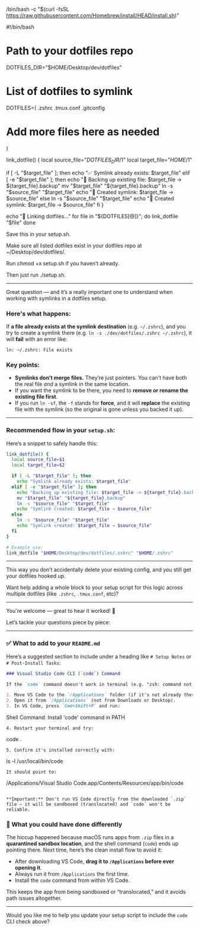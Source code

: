 /bin/bash -c "$(curl -fsSL https://raw.githubusercontent.com/Homebrew/install/HEAD/install.sh)"

#!/bin/bash

# Path to your dotfiles repo

DOTFILES_DIR="$HOME/Desktop/dev/dotfiles"

# List of dotfiles to symlink

DOTFILES=(
.zshrc
.tmux.conf
.gitconfig

# Add more files here as needed

)

link_dotfile() {
local source_file="$DOTFILES_DIR/$1"
  local target_file="$HOME/$1"

if [ -L "$target_file" ]; then
echo "✅ Symlink already exists: $target_file"
  elif [ -e "$target_file" ]; then
echo "🔁 Backing up existing file: $target_file → ${target_file}.backup"
    mv "$target_file" "${target_file}.backup"
    ln -s "$source_file" "$target_file"
    echo "🔗 Created symlink: $target_file → $source_file"
  else
    ln -s "$source_file" "$target_file"
echo "🔗 Created symlink: $target_file → $source_file"
fi
}

echo "🔧 Linking dotfiles..."
for file in "${DOTFILES[@]}"; do
  link_dotfile "$file"
done

Save this in your setup.sh.

Make sure all listed dotfiles exist in your dotfiles repo at ~/Desktop/dev/dotfiles/.

Run chmod +x setup.sh if you haven’t already.

Then just run ./setup.sh.

---

Great question — and it’s a really important one to understand when working with symlinks in a dotfiles setup.

### Here's what happens:

If **a file already exists at the symlink destination** (e.g. `~/.zshrc`), and you try to create a symlink there (e.g. `ln -s ./dev/dotfiles/.zshrc ~/.zshrc`), it will **fail** with an error like:

```
ln: ~/.zshrc: File exists
```

### Key points:

- **Symlinks don’t merge files.** They’re just pointers. You can't have both the real file _and_ a symlink in the same location.
- If you want the symlink to be there, you need to **remove or rename the existing file first**.
- If you run `ln -sf`, the `-f` stands for **force**, and it will **replace** the existing file with the symlink (so the original is gone unless you backed it up).

---

### Recommended flow in your `setup.sh`:

Here’s a snippet to safely handle this:

```bash
link_dotfile() {
  local source_file=$1
  local target_file=$2

  if [ -L "$target_file" ]; then
    echo "Symlink already exists: $target_file"
  elif [ -e "$target_file" ]; then
    echo "Backing up existing file: $target_file -> ${target_file}.backup"
    mv "$target_file" "${target_file}.backup"
    ln -s "$source_file" "$target_file"
    echo "Symlink created: $target_file → $source_file"
  else
    ln -s "$source_file" "$target_file"
    echo "Symlink created: $target_file → $source_file"
  fi
}

# Example use:
link_dotfile "$HOME/Desktop/dev/dotfiles/.zshrc" "$HOME/.zshrc"
```

---

This way you don’t accidentally delete your existing config, and you still get your dotfiles hooked up.

Want help adding a whole block to your setup script for this logic across multiple dotfiles (like `.zshrc`, `.tmux.conf`, etc)?

---

You're welcome — great to hear it worked! 🎉

Let’s tackle your questions piece by piece:

---

### ✅ What to add to your `README.md`

Here’s a suggested section to include under a heading like `# Setup Notes` or `# Post-Install Tasks`:

```md
### Visual Studio Code CLI (`code`) Command

If the `code` command doesn't work in terminal (e.g. "zsh: command not found: code"), follow these steps:

1. Move VS Code to the `/Applications` folder (if it's not already there).
2. Open it from `/Applications` (not from Downloads or Desktop).
3. In VS Code, press `Cmd+Shift+P` and run:
```

Shell Command: Install 'code' command in PATH

```
4. Restart your terminal and try:
```

code .

```
5. Confirm it's installed correctly with:
```

ls -l /usr/local/bin/code

```
It should point to:
```

/Applications/Visual Studio Code.app/Contents/Resources/app/bin/code

```

**Important:** Don't run VS Code directly from the downloaded `.zip` file — it will be sandboxed (translocated) and `code` won't be reliable.
```

### 🤔 What you could have done differently

The hiccup happened because macOS runs apps from `.zip` files in a **quarantined sandbox location**, and the shell command (`code`) ends up pointing there. Next time, here’s the clean install flow to avoid it:

- After downloading VS Code, **drag it to `/Applications` before ever opening it**.
- Always run it from `/Applications` the first time.
- Install the `code` command from within VS Code.

This keeps the app from being sandboxed or “translocated,” and it avoids path issues altogether.

---

Would you like me to help you update your setup script to include the `code` CLI check above?
